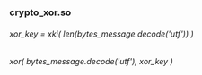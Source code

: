 ###    crypto_xor.so
######    xor_key = xki( len(bytes_message.decode('utf')) )
######    xor( bytes_message.decode('utf'), xor_key )
